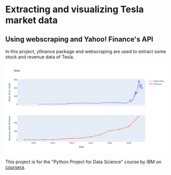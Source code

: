 # Extracting and visualizing Tesla market data
## Using webscraping and Yahoo! Finance's API

In this project, yfinance package and webscraping are used to extract some stock and revenue data of Tesla.

<p align="center">
  <img src="https://github.com/mjt-izadi/stock_data/blob/main/stock_plot.png" width="1000" alt="Tesla stock and revenue"/>
</p>

This project is for the "Python Project for Data Science" course by IBM on <a href="https://www.coursera.org/learn/python-project-for-data-science/">coursera</a>.